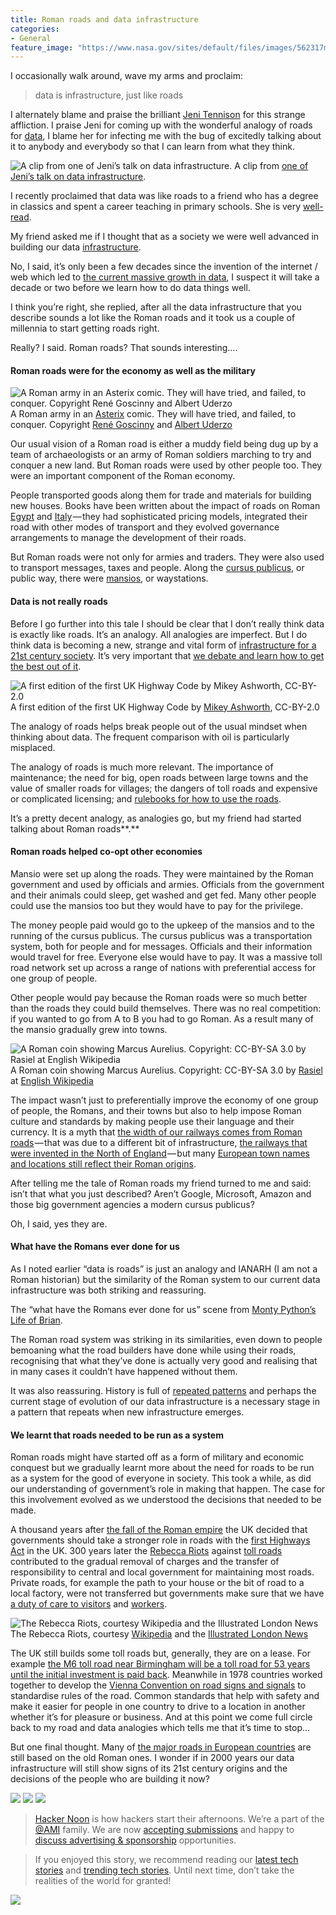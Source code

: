 ```yaml
---
title: Roman roads and data infrastructure
categories:
- General
feature_image: "https://www.nasa.gov/sites/default/files/images/562317main_PIA14033_full.jpg"
---
```


I occasionally walk around, wave my arms and proclaim:

> data is infrastructure, just like roads

<!-- more -->

I alternately blame and praise the brilliant [Jeni Tennison](https://twitter.com/JeniT) for this strange affliction. I praise Jeni for coming up with the wonderful analogy of roads for [data](https://hackernoon.com/tagged/data), I blame her for infecting me with the bug of excitedly talking about it to anybody and everybody so that I can learn from what they think.

![A clip from [one of Jeni’s talk on data infrastructure](https://www.slideshare.net/JeniT/the-challenges-of-building-a-strong-data-infrastructure).](https://cdn-images-1.medium.com/max/600/1*PsnP3s0wUxh3Mjb-NsDlaw.png)
A clip from [one of Jeni’s talk on data infrastructure](https://www.slideshare.net/JeniT/the-challenges-of-building-a-strong-data-infrastructure).

I recently proclaimed that data was like roads to a friend who has a degree in classics and spent a career teaching in primary schools. She is very [well-read](http://www.thefreedictionary.com/well-read).

My friend asked me if I thought that as a society we were well advanced in building our data [infrastructure](https://hackernoon.com/tagged/infrastructure).

No, I said, it’s only been a few decades since the invention of the internet / web which led to [the current massive growth in data](http://www.computerweekly.com/opinion/The-UK-needs-a-data-infrastructure), I suspect it will take a decade or two before we learn how to do data things well.

I think you’re right, she replied, after all the data infrastructure that you describe sounds a lot like the Roman roads and it took us a couple of millennia to start getting roads right.

Really? I said. Roman roads? That sounds interesting….

#### Roman roads were for the economy as well as the military

![A Roman army in an [Asterix](https://en.wikipedia.org/wiki/Asterix) comic. They will have tried, and failed, to conquer. Copyright [René Goscinny](https://en.wikipedia.org/wiki/Ren%C3%A9_Goscinny "René Goscinny") and [Albert Uderzo](https://en.wikipedia.org/wiki/Albert_Uderzo "Albert Uderzo")](https://cdn-images-1.medium.com/max/600/1*aaWTXho9aWPSLqpEX-kAmQ.jpeg)
A Roman army in an [Asterix](https://en.wikipedia.org/wiki/Asterix) comic. They will have tried, and failed, to conquer. Copyright [René Goscinny](https://en.wikipedia.org/wiki/Ren%C3%A9_Goscinny "René Goscinny") and [Albert Uderzo](https://en.wikipedia.org/wiki/Albert_Uderzo "Albert Uderzo")

Our usual vision of a Roman road is either a muddy field being dug up by a team of archaeologists or an army of Roman soldiers marching to try and conquer a new land. But Roman roads were used by other people too. They were an important component of the Roman economy.

People transported goods along them for trade and materials for building new houses. Books have been written about the impact of roads on Roman [Egypt](https://books.google.co.uk/books?hl=en&lr=&id=PTcTDAAAQBAJ&oi=fnd&pg=PR6&dq=roman+roads+economics&ots=g85w0uyUxx&sig=LIEbciSeqH0Mbt128np5CoEqsCk#v=onepage&q=roman%20roads%20economics&f=false) and [Italy](https://books.google.co.uk/books?hl=en&lr=&id=eMXKBgAAQBAJ&oi=fnd&pg=PP1&dq=roman+roads+economics&ots=cBwj9QdqL8&sig=-zEigoSL5t7h7LKdnkmp5LuiOy8#v=onepage&q=roman%20roads%20economics&f=false) — they had sophisticated pricing models, integrated their road with other modes of transport and they evolved governance arrangements to manage the development of their roads.

But Roman roads were not only for armies and traders. They were also used to transport messages, taxes and people. Along the [cursus publicus](https://en.wikipedia.org/wiki/Cursus_publicus), or public way, there were [mansios](https://en.wikipedia.org/wiki/Mansio), or waystations.

#### Data is not really roads

Before I go further into this tale I should be clear that I don’t really think data is exactly like roads. It’s an analogy. All analogies are imperfect. But I do think data is becoming a new, strange and vital form of [infrastructure for a 21st century society](https://theodi.org/what-is-data-infrastructure). It’s very important that [we debate and learn how to get the best out of it](https://medium.com/@peterkwells/make-data-great-again-ab27ff9141df).

![A first edition of the first UK Highway Code by [Mikey Ashworth](https://www.flickr.com/photos/36844288@N00/4982230334), CC-BY-2.0](https://cdn-images-1.medium.com/max/600/1*F8AQUTvcslpS2oJg_-NY2g.jpeg)
A first edition of the first UK Highway Code by [Mikey Ashworth](https://www.flickr.com/photos/36844288@N00/4982230334), CC-BY-2.0

The analogy of roads helps break people out of the usual mindset when thinking about data. The frequent comparison with oil is particularly misplaced.

The analogy of roads is much more relevant. The importance of maintenance; [](https://en.wikipedia.org/wiki/The_Highway_Code) the need for big, open roads between large towns and the value of smaller roads for villages; the dangers of toll roads and expensive or complicated licensing; and [rulebooks for how to use the roads](https://en.wikipedia.org/wiki/The_Highway_Code).

It’s a pretty decent analogy, as analogies go, but my friend had started talking about Roman roads**.**

#### Roman roads helped co-opt other economies

Mansio were set up along the roads. They were maintained by the Roman government and used by officials and armies. Officials from the government and their animals could sleep, get washed and get fed. Many other people could use the mansios too but they would have to pay for the privilege.

The money people paid would go to the upkeep of the mansios and to the running of the cursus publicus. The cursus publicus was a transportation system, both for people and for messages. Officials and their information would travel for free. Everyone else would have to pay. It was a massive toll road network set up across a range of nations with preferential access for one group of people.

Other people would pay because the Roman roads were so much better than the roads they could build themselves. There was no real competition: if you wanted to go from A to B you had to go Roman. As a result many of the mansio gradually grew into towns.

![A Roman coin showing Marcus Aurelius. Copyright: CC-BY-SA 3.0 by [Rasiel](https://en.wikipedia.org/wiki/User:Rasiel "w:User:Rasiel") at [English Wikipedia](https://en.wikipedia.org/wiki/ "w:")](https://cdn-images-1.medium.com/max/600/1*A6LRt3FwjjpWtBP7SxNKjA.jpeg)
A Roman coin showing Marcus Aurelius. Copyright: CC-BY-SA 3.0 by [Rasiel](https://en.wikipedia.org/wiki/User:Rasiel "w:User:Rasiel") at [English Wikipedia](https://en.wikipedia.org/wiki/ "w:")

The impact wasn’t just to preferentially improve the economy of one group of people, the Romans, and their towns but also to help impose Roman culture and standards by making people use their language and their currency. It is a myth that [the width of our railways comes from Roman roads](http://www.snopes.com/history/american/gauge.asp) — that was due to a different bit of infrastructure, [the railways that were invented in the North of England](https://en.wikipedia.org/wiki/Standard_gauge#Origins) — but many [European town names and locations still reflect their Roman origins](http://www.eupedia.com/europe/european_cities_founded_by_the_romans.shtml).

After telling me the tale of Roman roads my friend turned to me and said: isn’t that what you just described? Aren’t Google, Microsoft, Amazon and those big government agencies a modern cursus publicus?

Oh, I said, yes they are.

#### What have the Romans ever done for us

As I noted earlier “data is roads” is just an analogy and IANARH (I am not a Roman historian) but the similarity of the Roman system to our current data infrastructure was both striking and reassuring.

The “what have the Romans ever done for us” scene from [Monty Python’s Life of Brian](https://en.wikipedia.org/wiki/Monty_Python%27s_Life_of_Brian).

The Roman road system was striking in its similarities, even down to people bemoaning what the road builders have done while using their roads, recognising that what they’ve done is actually very good and realising that in many cases it couldn’t have happened without them.

It was also reassuring. History is full of [repeated patterns](http://theodi.org/blog/policy-design-patterns-that-help-you-use-data-to-create-impact) and perhaps the current stage of evolution of our data infrastructure is a necessary stage in a pattern that repeats when new infrastructure emerges.

#### We learnt that roads needed to be run as a system

Roman roads might have started off as a form of military and economic conquest but we gradually learnt more about the need for roads to be run as a system for the good of everyone in society. This took a while, as did our understanding of government’s role in making that happen. The case for this involvement evolved as we understood the decisions that needed to be made.

A thousand years after [the fall of the Roman empire](https://en.wikipedia.org/wiki/Fall_of_the_Western_Roman_Empire) the UK decided that governments should take a stronger role in roads with the [first Highways Act](https://en.wikipedia.org/wiki/Highways_Act_1555) in the UK. 300 years later the [Rebecca Riots](https://en.wikipedia.org/wiki/Rebecca_Riots) against [toll roads](http://www.bbc.co.uk/news/uk-wales-32846101) contributed to the gradual removal of charges and the transfer of responsibility to central and local government for maintaining most roads. Private roads, for example the path to your house or the bit of road to a local factory, were not transferred but governments make sure that we have [a duty of care to visitors](http://news.bbc.co.uk/1/hi/8443745.stm) and [workers](http://www.legislation.gov.uk/ukpga/1974/37/contents).

![The Rebecca Riots, courtesy [Wikipedia](https://en.wikipedia.org/wiki/Rebecca_Riots#/media/File:RebeccaRiots.gif) and the [Illustrated London News](https://en.wikipedia.org/wiki/The_Illustrated_London_News)](https://cdn-images-1.medium.com/max/600/1*HTMW3BVNhTcrvvrdjZ98Ng.gif)
The Rebecca Riots, courtesy [Wikipedia](https://en.wikipedia.org/wiki/Rebecca_Riots#/media/File:RebeccaRiots.gif) and the [Illustrated London News](https://en.wikipedia.org/wiki/The_Illustrated_London_News)

The UK still builds some toll roads but, generally, they are on a lease. For example [the M6 toll road near Birmingham will be a toll road for 53 years until the initial investment is paid back](https://en.wikipedia.org/wiki/M6_Toll). Meanwhile in 1978 countries worked together to develop the [](https://en.wikipedia.org/wiki/Vienna_Convention_on_Road_Signs_and_Signals) [Vienna Convention on road signs and signals](https://treaties.un.org/Pages/ViewDetailsIII.aspx?src=TREATY&mtdsg_no=XI-B-20&chapter=11&Temp=mtdsg3&lang=en) to standardise rules of the road. Common standards that help with safety and make it easier for people in one country to drive to a location in another whether it’s for pleasure or business. And at this point we come full circle back to my road and data analogies which tells me that it’s time to stop…

But one final thought. Many of [the major roads in European countries](https://www.quora.com/Are-Roman-roads-still-in-use-today) are still based on the old Roman ones. I wonder if in 2000 years our data infrastructure will still show signs of its 21st century origins and the decisions of the people who are building it now?

[![](https://cdn-images-1.medium.com/max/400/1*0hqOaABQ7XGPT-OYNgiUBg.png)](http://bit.ly/HackernoonFB)
[![](https://cdn-images-1.medium.com/max/400/1*Vgw1jkA6hgnvwzTsfMlnpg.png)](https://goo.gl/k7XYbx)
[![](https://cdn-images-1.medium.com/max/400/1*gKBpq1ruUi0FVK2UM_I4tQ.png)](https://goo.gl/4ofytp)

> [Hacker Noon](http://bit.ly/Hackernoon) is how hackers start their afternoons. We’re a part of the [@AMI](http://bit.ly/atAMIatAMI) family. We are now [accepting submissions](http://bit.ly/hackernoonsubmission) and happy to [discuss advertising & sponsorship](mailto:partners@amipublications.com) opportunities.

> If you enjoyed this story, we recommend reading our [latest tech stories](http://bit.ly/hackernoonlatestt) and [trending tech stories](https://hackernoon.com/trending). Until next time, don’t take the realities of the world for granted!

![](https://cdn-images-1.medium.com/max/2560/1*35tCjoPcvq6LbB3I6Wegqw.jpeg)
